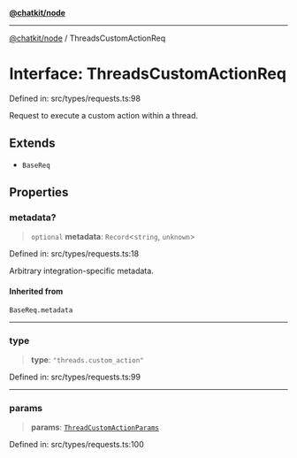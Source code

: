 [**@chatkit/node**](../README.md)

***

[@chatkit/node](../README.md) / ThreadsCustomActionReq

# Interface: ThreadsCustomActionReq

Defined in: src/types/requests.ts:98

Request to execute a custom action within a thread.

## Extends

- `BaseReq`

## Properties

### metadata?

> `optional` **metadata**: `Record`\<`string`, `unknown`\>

Defined in: src/types/requests.ts:18

Arbitrary integration-specific metadata.

#### Inherited from

`BaseReq.metadata`

***

### type

> **type**: `"threads.custom_action"`

Defined in: src/types/requests.ts:99

***

### params

> **params**: [`ThreadCustomActionParams`](ThreadCustomActionParams.md)

Defined in: src/types/requests.ts:100
